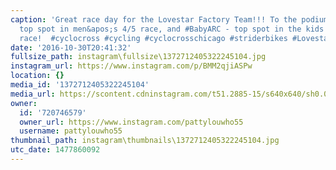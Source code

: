 ```yaml
---
caption: 'Great race day for the Lovestar Factory Team!!! To the podium for Rob -
  top spot in men&apos;s 4/5 race, and #BabyARC - top spot in the kids under 2 yo
  race!  #cyclocross #cycling #cyclocrosschicago #striderbikes #LovestarRaceClub #bicycle  #lovestarbicyclebags'
date: '2016-10-30T20:41:32'
fullsize_path: instagram\fullsize\1372712405322245104.jpg
instagram_url: https://www.instagram.com/p/BMM2qjiASPw
location: {}
media_id: '1372712405322245104'
media_url: https://scontent.cdninstagram.com/t51.2885-15/s640x640/sh0.08/e35/14714394_694121697406892_2259352152898011136_n.jpg?ig_cache_key=MTM3MjcxMjQwNTMyMjI0NTEwNA%3D%3D.2
owner:
  id: '720746579'
  owner_url: https://www.instagram.com/pattylouwho55
  username: pattylouwho55
thumbnail_path: instagram\thumbnails\1372712405322245104.jpg
utc_date: 1477860092
---
```

